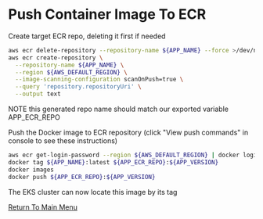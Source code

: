 # Push Container Image To ECR

Create target ECR repo, deleting it first if needed
```bash
aws ecr delete-repository --repository-name ${APP_NAME} --force >/dev/null 2>&1
aws ecr create-repository \
  --repository-name ${APP_NAME} \
  --region ${AWS_DEFAULT_REGION} \
  --image-scanning-configuration scanOnPush=true \
  --query 'repository.repositoryUri' \
  --output text
```

NOTE this generated repo name should match our exported variable APP_ECR_REPO

Push the Docker image to ECR repository (click "View push commands" in console to see these instructions)
```bash
aws ecr get-login-password --region ${AWS_DEFAULT_REGION} | docker login --username AWS --password-stdin ${APP_ECR_REPO}
docker tag ${APP_NAME}:latest ${APP_ECR_REPO}:${APP_VERSION}
docker images
docker push ${APP_ECR_REPO}:${APP_VERSION}
```

The EKS cluster can now locate this image by its tag

[Return To Main Menu](/README.md)

